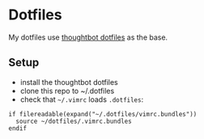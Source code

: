 # Dotfiles

My dotfiles use [thoughtbot dotfiles](https://github.com/thoughtbot/dotfiles) as
the base.

## Setup

* install the thoughtbot dotfiles
* clone this repo to ~/.dotfiles
* check that `~/.vimrc` loads `.dotfiles`:
```
if filereadable(expand("~/.dotfiles/vimrc.bundles"))
  source ~/dotfiles/.vimrc.bundles
endif
```
